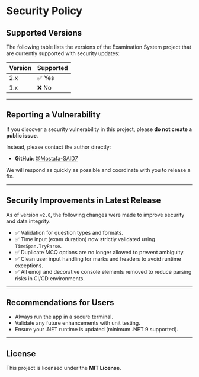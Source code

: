 # Security Policy

## Supported Versions

The following table lists the versions of the Examination System project that are currently supported with security updates:

| Version | Supported |
|---------|-----------|
| 2.x     | ✅ Yes     |
| 1.x     | ❌ No      |

---

## Reporting a Vulnerability

If you discover a security vulnerability in this project, please **do not create a public issue**.

Instead, please contact the author directly:

- **GitHub**: [@Mostafa-SAID7](https://github.com/Mostafa-SAID7)

We will respond as quickly as possible and coordinate with you to release a fix.

---

## Security Improvements in Latest Release

As of version `v2.0`, the following changes were made to improve security and data integrity:

- ✅ Validation for question types and formats.
- ✅ Time input (exam duration) now strictly validated using `TimeSpan.TryParse`.
- ✅ Duplicate MCQ options are no longer allowed to prevent ambiguity.
- ✅ Clean user input handling for marks and headers to avoid runtime exceptions.
- ✅ All emoji and decorative console elements removed to reduce parsing risks in CI/CD environments.

---

## Recommendations for Users

- Always run the app in a secure terminal.
- Validate any future enhancements with unit testing.
- Ensure your .NET runtime is updated (minimum .NET 9 supported).

---

## License

This project is licensed under the **MIT License**.
